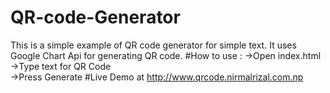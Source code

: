 # QR-code-Generator
This is a simple example of QR code generator for simple text.
It uses Google Chart Api for generating QR code.
#How to use :
->Open index.html<br>
->Type text for QR Code<br>
->Press Generate
#Live Demo at
http://www.qrcode.nirmalrizal.com.np
